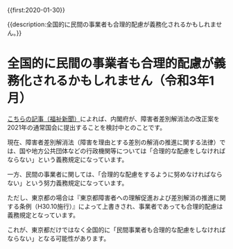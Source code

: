 <!-- heading: 全国的に民間事業者も合理的配慮が義務化されるかもしれません -->

{{first:2020-01-30}}

{{description:全国的に民間の事業者も合理的配慮が義務化されるかもしれません。}}

# 全国的に民間の事業者も合理的配慮が義務化されるかもしれません（令和3年1月）

[こちらの記事（福祉新聞）](https://www.fukushishimbun.co.jp/topics/25305)によれば、内閣府が、障害者差別解消法の改正案を2021年の通常国会に提出することを検討中とのことです。

現在、障害者差別解消法（障害を理由とする差別の解消の推進に関する法律）では、国や地方公共団体などの行政機関等については「合理的な配慮をしなければならない」という義務規定になっています。

一方、民間の事業者に関しては、「合理的な配慮をするように努めなければならない」という努力義務規定になっています。

ただし、東京都の場合は『東京都障害者への理解促進および差別解消の推進に関する条例（H30.10施行）』によって上書きされ、事業者であっても合理的配慮は義務規定となっています。

これが、東京都だけではなく全国的に「民間事業者も合理的な配慮をしなければならない」となる可能性があります。
